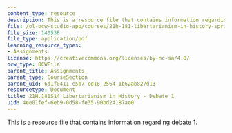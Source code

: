```yaml
---
content_type: resource
description: This is a resource file that contains information regarding debate 1.
file: /ol-ocw-studio-app/courses/21h-181-libertarianism-in-history-spring-2014/4ee01fef6eb90d58fe3590bd24187ae0_MIT21H_181S14_Debate1.pdf
file_size: 140538
file_type: application/pdf
learning_resource_types:
- Assignments
license: https://creativecommons.org/licenses/by-nc-sa/4.0/
ocw_type: OCWFile
parent_title: Assignments
parent_type: CourseSection
parent_uid: 6d1f0411-e5b7-cd18-2564-1b62ab827d13
resourcetype: Document
title: 21H.181S14 Libertarianism in History - Debate 1
uid: 4ee01fef-6eb9-0d58-fe35-90bd24187ae0
---
```

This is a resource file that contains information regarding debate 1.